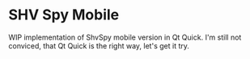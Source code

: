 # SHV Spy Mobile
WIP implementation of ShvSpy mobile version in Qt Quick. I'm still not conviced, that Qt Quick is the right way, let's get it try.
